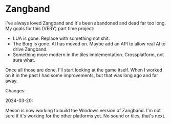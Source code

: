 # Zangband

I've always loved Zangband and it's been abandoned and dead far too long. My goals for this (VERY) part time project:

- LUA is gone. Replace with something not shit.
- The Borg is gone. AI has moved on. Maybe add an API to allow real AI to drive Zangband.
- Something more modern in the tiles implementation. Crossplatform, not sure what.

Once all those are done, I'll start looking at the game itself. When I worked on it in the past I had some improvements, but that was long ago and far away.


Changes:

2024-03-20:

Meson is now working to build the Windows version of Zangband. I'm not sure if it's working for the other platforms yet. No sound or tiles, that's next.

